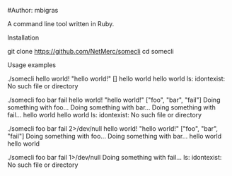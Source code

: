 #Author: mbigras

A command line tool written in Ruby.

Installation

git clone https://github.com/NetMerc/somecli
cd somecli

Usage examples

./somecli
hello world!
"hello world!"
[]
hello world
hello world
ls: idontexist: No such file or directory

./somecli foo bar fail
hello world!
"hello world!"
["foo", "bar", "fail"]
Doing something with foo...
Doing something with bar...
Doing something with fail...
hello world
hello world
ls: idontexist: No such file or directory

./somecli foo bar fail 2>/dev/null
hello world!
"hello world!"
["foo", "bar", "fail"]
Doing something with foo...
Doing something with bar...
hello world
hello world

./somecli foo bar fail 1>/dev/null
Doing something with fail...
ls: idontexist: No such file or directory
